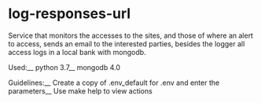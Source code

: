 # log-responses-url
Service that monitors the accesses to the sites, and those of where an alert to access, sends an email to the interested parties, besides the logger all access logs in a local bank with mongodb.

Used:__
python 3.7__
mongodb 4.0

Guidelines:__
Create a copy of .env_default for .env and enter the parameters__
Use make help to view actions
